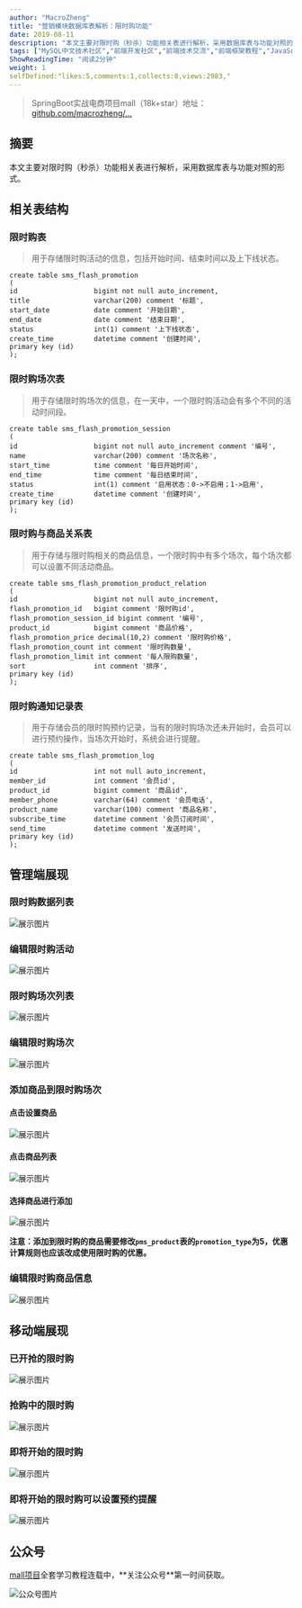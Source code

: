 ```yaml
---
author: "MacroZheng"
title: "营销模块数据库表解析：限时购功能"
date: 2019-08-11
description: "本文主要对限时购（秒杀）功能相关表进行解析，采用数据库表与功能对照的形式。 注意：添加到限时购的商品需要修改pms_product表的promotion_type为5，优惠计算规则也应该改成使用限时购的优惠。 mall项目全套学习教程连载中，关注公众号第一时间获取。"
tags: ["MySQL中文技术社区","前端开发社区","前端技术交流","前端框架教程","JavaScript 学习资源","CSS 技巧与最佳实践","HTML5 最新动态","前端工程师职业发展","开源前端项目","前端技术趋势"]
ShowReadingTime: "阅读2分钟"
weight: 1
selfDefined:"likes:5,comments:1,collects:8,views:2983,"
---
```

> SpringBoot实战电商项目mall（18k+star）地址：[github.com/macrozheng/…](https://link.juejin.cn?target=https%3A%2F%2Fgithub.com%2Fmacrozheng%2Fmall "https://github.com/macrozheng/mall")

摘要
--

本文主要对限时购（秒杀）功能相关表进行解析，采用数据库表与功能对照的形式。

相关表结构
-----

### 限时购表

> 用于存储限时购活动的信息，包括开始时间、结束时间以及上下线状态。

```
create table sms_flash_promotion
(
id                   bigint not null auto_increment,
title                varchar(200) comment '标题',
start_date           date comment '开始日期',
end_date             date comment '结束日期',
status               int(1) comment '上下线状态',
create_time          datetime comment '创建时间',
primary key (id)
);
```

### 限时购场次表

> 用于存储限时购场次的信息，在一天中，一个限时购活动会有多个不同的活动时间段。

```
create table sms_flash_promotion_session
(
id                   bigint not null auto_increment comment '编号',
name                 varchar(200) comment '场次名称',
start_time           time comment '每日开始时间',
end_time             time comment '每日结束时间',
status               int(1) comment '启用状态：0->不启用；1->启用',
create_time          datetime comment '创建时间',
primary key (id)
);
```

### 限时购与商品关系表

> 用于存储与限时购相关的商品信息，一个限时购中有多个场次，每个场次都可以设置不同活动商品。

```
create table sms_flash_promotion_product_relation
(
id                   bigint not null auto_increment,
flash_promotion_id   bigint comment '限时购id',
flash_promotion_session_id bigint comment '编号',
product_id           bigint comment '商品价格',
flash_promotion_price decimal(10,2) comment '限时购价格',
flash_promotion_count int comment '限时购数量',
flash_promotion_limit int comment '每人限购数量',
sort                 int comment '排序',
primary key (id)
);
```

### 限时购通知记录表

> 用于存储会员的限时购预约记录，当有的限时购场次还未开始时，会员可以进行预约操作，当场次开始时，系统会进行提醒。

```
create table sms_flash_promotion_log
(
id                   int not null auto_increment,
member_id            int comment '会员id',
product_id           bigint comment '商品id',
member_phone         varchar(64) comment '会员电话',
product_name         varchar(100) comment '商品名称',
subscribe_time       datetime comment '会员订阅时间',
send_time            datetime comment '发送时间',
primary key (id)
);
```

管理端展现
-----

### 限时购数据列表

![展示图片](/images/jueJin/16c80c852a0d2d5.png)

### 编辑限时购活动

![展示图片](/images/jueJin/16c80c852bb2fd7.png)

### 限时购场次列表

![展示图片](/images/jueJin/16c80c852ad261a.png)

### 编辑限时购场次

![展示图片](/images/jueJin/16c80c852bdc961.png)

### 添加商品到限时购场次

#### 点击设置商品

![展示图片](/images/jueJin/16c80c852bf6de4.png)

#### 点击商品列表

![展示图片](/images/jueJin/16c80c852d61e87.png)

#### 选择商品进行添加

![展示图片](/images/jueJin/16c80c8559db324.png)

**注意：添加到限时购的商品需要修改`pms_product`表的`promotion_type`为5，优惠计算规则也应该改成使用限时购的优惠。**

### 编辑限时购商品信息

![展示图片](/images/jueJin/16c80c855eb11ab.png)

移动端展现
-----

### 已开抢的限时购

![展示图片](/images/jueJin/16c80c855eae805.png)

### 抢购中的限时购

![展示图片](/images/jueJin/16c80c855cedc31.png)

### 即将开始的限时购

![展示图片](/images/jueJin/16c80c85767d7b5.png)

### 即将开始的限时购可以设置预约提醒

![展示图片](/images/jueJin/16c80c857549f54.png)

公众号
---

[mall项目](https://link.juejin.cn?target=https%3A%2F%2Fgithub.com%2Fmacrozheng%2Fmall "https://github.com/macrozheng/mall")全套学习教程连载中，**关注公众号**第一时间获取。

![公众号图片](/images/jueJin/16c671a838b3cf4.png)